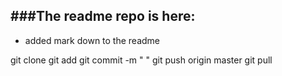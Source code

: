 ###The readme repo is here:
------------
- added mark down to the readme

git clone 
git add 
git commit -m " "
git push origin master 
git pull 
